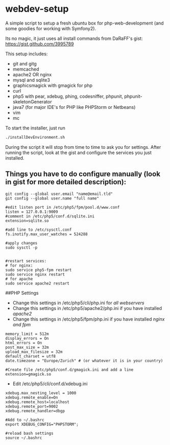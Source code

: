 webdev-setup
============

A simple script to setup a fresh ubuntu box for php-web-development (and some goodies for working with Symfony2).

Its no magic, it just uses all install commands from DaRaFF's gist: https://gist.github.com/3995789

This setup includes:
* git and gitg
* memcached
* apache2 OR nginx
* mysql and sqlite3
* graphicsmagick with gmagick for php
* curl
* php5 with pear, xdebug, phing, codesniffer, phpunit, phpunit-skeletonGenerator
* java7 (for major IDE's for PHP like PHPStorm or Netbeans)
* vim
* mc

To start the installer, just run

```sh
./installDevEnvironment.sh
```

During the script it will stop from time to time to ask you for settings.
After running the script, look at the gist and configure the services you just installed.

## Things you have to do configure manually (look in gist for more detailed description):

```
git config --global user.email "name@email.tld"
git config --global user.name "full name"

#edit listen port in /etc/php5/fpm/pool.d/www.conf
listen = 127.0.0.1:9009
#comment in /etc/php5/conf.d/sqlite.ini
extension=sqlite.so

#add line to /etc/sysctl.conf
fs.inotify.max_user_watches = 524288

#apply changes
sudo sysctl -p


#restart services:
# for nginx:
sudo service php5-fpm restart
sudo service nginx restart
# for apache
sudo service apache2 restart
```

##PHP Settings
* Change this settings in /etc/php5/cli/php.ini for *all webservers*
* Change this settings in /etc/php5/apache2/php.ini if you have installed *apache2*
* Change this settings in /etc/php5/fpm/php.ini if you have installed *nginx and fpm*

```shell
memory_limit = 512m
display_errors = On
html_errors = On
post_max_size = 32m
upload_max_filesize = 32m
default_charset = utf8
date.timezone = "Europe/Zurich" # (or whatever it is in your country)
```

```
#Create file /etc/php5/conf.d/gmagick.ini and add a line
extension=gmagick.so
```

* Edit /etc/php5/cli/conf.d/xdebug.ini

```shell
xdebug.max_nesting_level = 1000
xdebug.remote_enable=On
xdebug.remote_host=localhost
xdebug.remote_port=9002
xdebug.remote_handler=dbgp
```

```
#Add to ~/.bashrc
export XDEBUG_CONFIG="PHPSTORM";

#reload bash settings
source ~/.bashrc
```